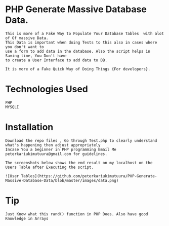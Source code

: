 # PHP Generate Massive Database Data. 

	This is more of a Fake Way to Populate Your Database Tables  with alot of Of massive Data. 
	This Data is important when doing Tests to this also in cases where you don't want to
	use a form to add data in the database. Also the script helps in Saving time, You Don't have 
	to create a User Interface to add data to DB.

	It is more of a Fake Quick Way of Doing Things {For developers}.


# Technologies Used


	PHP
	MYSQLI

# Installation

	Download the repo files , Go through Test.php to clearly understand what's happening then adjust appropriately
	Incase You a beginner in PHP programming Email Me peterkariukimutuura@gmail.com for guidelines.

	The screenshots below shows the end result on my localhost on the Users Table after Executing the script.

	![User Tables](https://github.com/peterkariukimutuura/PHP-Generate-Massive-Database-Data/blob/master/images/data.png)

# Tip

	Just Know what this rand() function in PHP Does. Also have good Knowledge in Arrays


